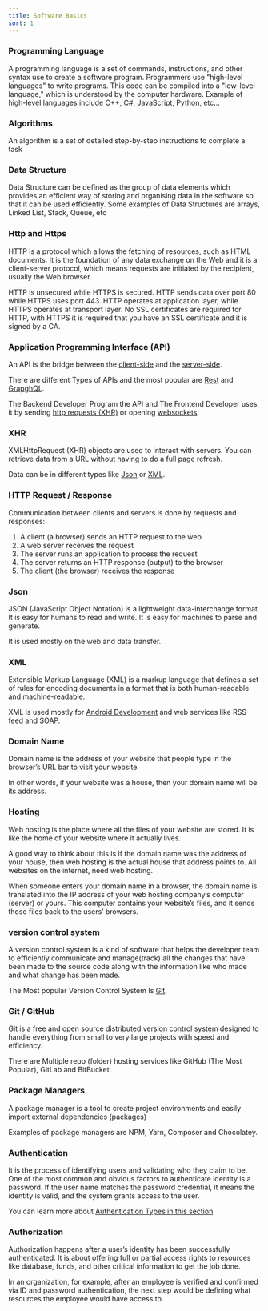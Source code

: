 ```yaml
---
title: Software Basics
sort: 1
---
```


### Programming Language

A programming language is a set of commands, instructions, and other syntax use to create a software program. Programmers use "high-level languages" to write programs. This code can be compiled into a "low-level language," which is understood by the computer hardware. Example of high-level languages include C++, C#, JavaScript, Python, etc...

### Algorithms

An algorithm is a set of detailed step-by-step instructions to complete a task

### Data Structure

Data Structure can be defined as the group of data elements which provides an efficient way of storing and organising data in the software so that it can be used efficiently. Some examples of Data Structures are arrays, Linked List, Stack, Queue, etc

### Http and Https

HTTP is a protocol which allows the fetching of resources, such as HTML documents. It is the foundation of any data exchange on the Web and it is a client-server protocol, which means requests are initiated by the recipient, usually the Web browser.

HTTP is unsecured while HTTPS is secured. HTTP sends data over port 80 while HTTPS uses port 443. HTTP operates at application layer, while HTTPS operates at transport layer. No SSL certificates are required for HTTP, with HTTPS it is required that you have an SSL certificate and it is signed by a CA.

### Application Programming Interface (API)

An API is the bridge between the [client-side](/frontend) and the [server-side](/backend).

There are different Types of APIs and the most popular are [Rest](/backend#Rest-API) and [GrapghQL](/backend#GrapghQL).

The Backend Developer Program the API and The Frontend Developer uses it by sending [http requests (XHR)](#xhr) or opening [websockets](/backend#websockets).

### XHR

XMLHttpRequest (XHR) objects are used to interact with servers. You can retrieve data from a URL without having to do a full page refresh.

Data can be in different types like [Json](#json) or [XML](#xml).

### HTTP Request / Response

Communication between clients and servers is done by requests and responses:

1. A client (a browser) sends an HTTP request to the web
1. A web server receives the request
1. The server runs an application to process the request
1. The server returns an HTTP response (output) to the browser
1. The client (the browser) receives the response

### Json

JSON (JavaScript Object Notation) is a lightweight data-interchange format. It is easy for humans to read and write. It is easy for machines to parse and generate.

It is used mostly on the web and data transfer.

### XML

Extensible Markup Language (XML) is a markup language that defines a set of rules for encoding documents in a format that is both human-readable and machine-readable.

XML is used mostly for [Android Development](/mobile#android) and web services like RSS feed and [SOAP](/backend#soap).

### Domain Name

Domain name is the address of your website that people type in the browser’s URL bar to visit your website.

In other words, if your website was a house, then your domain name will be its address.

### Hosting

Web hosting is the place where all the files of your website are stored. It is like the home of your website where it actually lives.

A good way to think about this is if the domain name was the address of your house, then web hosting is the actual house that address points to. All websites on the internet, need web hosting.

When someone enters your domain name in a browser, the domain name is translated into the IP address of your web hosting company’s computer (server) or yours. This computer contains your website’s files, and it sends those files back to the users’ browsers.

### version control system

A version control system is a kind of software that helps the developer team to efficiently communicate and manage(track) all the changes that have been made to the source code along with the information like who made and what change has been made.

The Most popular Version Control System Is [Git](#git--github).

### Git / GitHub

Git is a free and open source distributed version control system designed to handle everything from small to very large projects with speed and efficiency.

There are Multiple repo (folder) hosting services like GitHub (The Most Popular), GitLab and BitBucket.

### Package Managers

A package manager is a tool to create project environments and easily import external dependencies (packages)

Examples of package managers are NPM, Yarn, Composer and Chocolatey.

### Authentication

It is the process of identifying users and validating who they claim to be. One of the most common and obvious factors to authenticate identity is a password. If the user name matches the password credential, it means the identity is valid, and the system grants access to the user.

You can learn more about [Authentication Types in this section](/backend#authentication-types)

### Authorization

Authorization happens after a user’s identity has been successfully authenticated. It is about offering full or partial access rights to resources like database, funds, and other critical information to get the job done.

In an organization, for example, after an employee is verified and confirmed via ID and password authentication, the next step would be defining what resources the employee would have access to.
